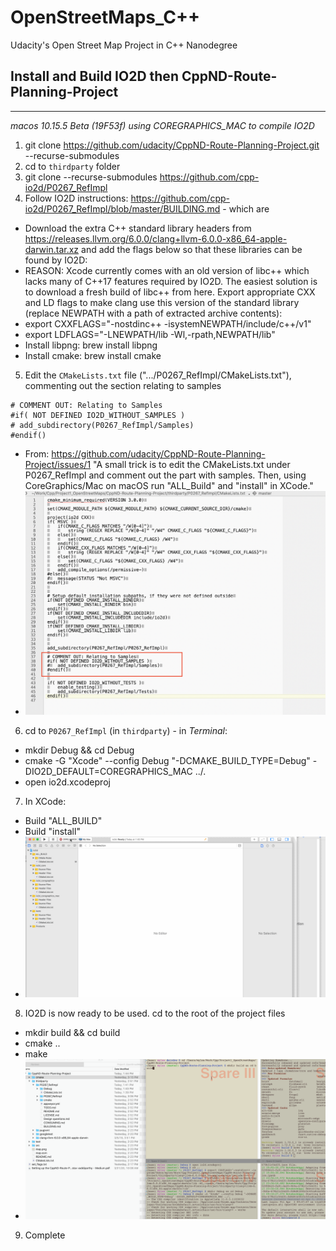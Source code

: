 # OpenStreetMaps_C++
Udacity's Open Street Map Project in C++ Nanodegree

## Install and Build IO2D then CppND-Route-Planning-Project


_______________


_macos 10.15.5 Beta (19F53f) using COREGRAPHICS_MAC to compile IO2D_ 

1. git clone https://github.com/udacity/CppND-Route-Planning-Project.git --recurse-submodules
2. cd to `thirdparty` folder
3. git clone --recurse-submodules https://github.com/cpp-io2d/P0267_RefImpl
4. Follow IO2D instructions: https://github.com/cpp-io2d/P0267_RefImpl/blob/master/BUILDING.md - which are
  - Download the extra C++ standard library headers from https://releases.llvm.org/6.0.0/clang+llvm-6.0.0-x86_64-apple-darwin.tar.xz and  add the  flags below so that these libraries can be found by IO2D:
  - REASON: Xcode currently comes with an old version of libc++ which lacks many of C++17 features required by IO2D. The easiest solution is to download a fresh build of libc++ from here. Export appropriate CXX and LD flags to make clang use this version of the standard library (replace NEWPATH with a path of extracted archive contents):
  - export CXXFLAGS="-nostdinc++ -isystemNEWPATH/include/c++/v1"
  - export LDFLAGS="-LNEWPATH/lib -Wl,-rpath,NEWPATH/lib"
  - Install libpng: brew install libpng
  - Install cmake: brew install cmake
5. Edit the `CMakeLists.txt` file (".../P0267_RefImpl/CMakeLists.txt"), commenting out the section relating to samples
  ```
  # COMMENT OUT: Relating to Samples
  #if( NOT DEFINED IO2D_WITHOUT_SAMPLES )
  #	add_subdirectory(P0267_RefImpl/Samples)
  #endif()
  ```
  - From: https://github.com/udacity/CppND-Route-Planning-Project/issues/1
  "A small trick is to edit the CMakeLists.txt under P0267_RefImpl and comment out the part with samples. Then, using CoreGraphics/Mac on macOS run "ALL_Build" and "install" in XCode."
  - ![comment_out](comment_out.png)
6. cd to `P0267_RefImpl` (in `thirdparty`) - in _Terminal_:
  - mkdir Debug && cd Debug
  - cmake -G "Xcode" --config Debug "-DCMAKE_BUILD_TYPE=Debug" -DIO2D_DEFAULT=COREGRAPHICS_MAC ../.
  - open io2d.xcodeproj
7. In XCode:
  - Build "ALL_BUILD"
  - Build "install"
  - ![build io2d](IO2D_BUILD.gif)
8. IO2D is now ready to be used. cd to the root of the project files
  - mkdir build && cd build
  - cmake ..
  - make
  - ![build osm](OSM_build.gif)
9. Complete
  
  
